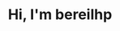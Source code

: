 <h1 align="center">Hi, I'm bereilhp</h1> 


<!--<p>&nbsp;<img src="https://github-readme-stats.vercel.app/api?username=bereilhp&show_icons=true&locale=en" alt="bereilhp" /></p>-->

<!-- [![Anurag's GitHub stats](https://github-readme-stats.vercel.app/api?username=bereilhp&show_icons=true&theme=github_dark)](https://github.com/anuraghazra/github-readme-stats)-->

<!--<p><img src="https://github-readme-streak-stats.herokuapp.com/?user=bereilhp&" alt="bereilhp" /></p>-->

<!--<p><img src="https://github-readme-stats.vercel.app/api/top-langs?username=bereilhp&show_icons=true&locale=en&layout=compact" alt="bereilhp" /></p>>-->
